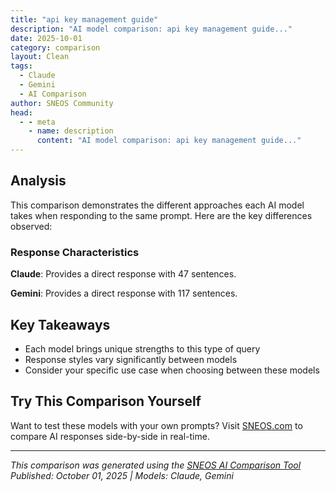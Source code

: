 ```yaml
---
title: "api key management guide"
description: "AI model comparison: api key management guide..."
date: 2025-10-01
category: comparison
layout: Clean
tags:
  - Claude
  - Gemini
  - AI Comparison
author: SNEOS Community
head:
  - - meta
    - name: description
      content: "AI model comparison: api key management guide..."
---
```


<ChatComparison
  title="api key management guide"
  prompt="api key management guide"
  :responses='{"Claude": "# API Key Management Guide\n\n## 1. API Key Creation \u0026 Storage\n\n### Best Practices for Creation\n- **Use strong, unique keys** for each application/environment\n- **Generate keys with sufficient entropy** (at least 128 bits)\n- **Set expiration dates** when possible\n- **Apply principle of least privilege** - minimal required permissions\n\n### Secure Storage Options\n\u0060\u0060\u0060bash\n# Environment variables (recommended)\nexport API_KEY=\u0022your-api-key-here\u0022\n\n# Configuration files (with proper permissions)\nchmod 600 config.json\n\n# Key management services\n# AWS Secrets Manager\n# Azure Key Vault\n# HashiCorp Vault\n# Google Secret Manager\n\u0060\u0060\u0060\n\n## 2. Environment-Based Management\n\n### Development vs Production\n\u0060\u0060\u0060yaml\n# docker-compose.yml example\nservices:\n app:\n environment:\n - API_KEY=${DEV_API_KEY} # Development\n - NODE_ENV=development\n \n app-prod:\n environment:\n - API_KEY=${PROD_API_KEY} # Production\n - NODE_ENV=production\n\u0060\u0060\u0060\n\n### Configuration Management\n\u0060\u0060\u0060javascript\n// config.js\nconst config = {\n development: {\n apiKey: process.env.DEV_API_KEY,\n baseURL: \u0027https://api-dev.example.com\u0027\n },\n production: {\n apiKey: process.env.PROD_API_KEY,\n baseURL: \u0027https://api.example.com\u0027\n }\n};\n\nmodule.exports = config[process.env.NODE_ENV || \u0027development\u0027];\n\u0060\u0060\u0060\n\n## 3. Security Best Practices\n\n### Never Do This \u274C\n\u0060\u0060\u0060javascript\n// DON\u0027T hardcode in source code\nconst apiKey = \u0022sk-1234567890abcdef\u0022;\n\n// DON\u0027T commit to version control\ngit add .env\n\n// DON\u0027T log in plain text\nconsole.log(\u0060API Key: ${apiKey}\u0060);\n\n// DON\u0027T send in URLs\nfetch(\u0060https://api.example.com/data?api_key=${key}\u0060);\n\u0060\u0060\u0060\n\n### Do This Instead \u2705\n\u0060\u0060\u0060javascript\n// Use environment variables\nconst apiKey = process.env.API_KEY;\n\n// Use headers for transmission\nconst response = await fetch(\u0027https://api.example.com/data\u0027, {\n headers: {\n \u0027Authorization\u0027: \u0060Bearer ${apiKey}\u0060,\n \u0027Content-Type\u0027: \u0027application/json\u0027\n }\n});\n\n// Use encrypted storage\nconst encryptedKey = encrypt(apiKey, masterKey);\n\u0060\u0060\u0060\n\n## 4. Key Rotation Strategy\n\n### Automated Rotation\n\u0060\u0060\u0060python\n# Python example for key rotation\nimport os\nfrom datetime import datetime, timedelta\n\nclass APIKeyManager:\n def __init__(self):\n self.current_key = os.getenv(\u0027API_KEY\u0027)\n self.backup_key = os.getenv(\u0027API_KEY_BACKUP\u0027)\n self.rotation_interval = timedelta(days=30)\n \n def should_rotate(self):\n last_rotation = datetime.fromisoformat(\n os.getenv(\u0027LAST_ROTATION\u0027, \u00272020-01-01\u0027)\n )\n return datetime.now() - last_rotation \u003E self.rotation_interval\n \n def rotate_key(self):\n if self.should_rotate():\n # Generate new key\n new_key = self.generate_new_key()\n \n # Update environment\n self.backup_key = self.current_key\n self.current_key = new_key\n \n # Update external storage\n self.update_key_vault(new_key)\n\u0060\u0060\u0060\n\n## 5. Monitoring \u0026 Logging\n\n### Usage Tracking\n\u0060\u0060\u0060javascript\n// API usage monitoring\nconst apiKeyUsage = {\n track: (keyId, endpoint, timestamp) =\u003E {\n console.log({\n keyId: keyId.substring(0, 8) \u002B \u0027***\u0027, // Partial logging\n endpoint,\n timestamp,\n level: \u0027INFO\u0027\n });\n },\n \n alert: (keyId, reason) =\u003E {\n console.warn({\n keyId: keyId.substring(0, 8) \u002B \u0027***\u0027,\n reason,\n level: \u0027WARN\u0027\n });\n }\n};\n\u0060\u0060\u0060\n\n### Security", "Gemini": "## API Key Management Guide\n\nAPI Keys are a common method for authenticating applications or users to access a service or API. Properly managing API keys is crucial for security, cost control, and maintainability. This guide outlines best practices for creating, storing, using, rotating, and revoking API keys.\n\n**I. Key Generation and Creation**\n\n* **Choose the Right Authentication Method:** API keys are simple but not always the best solution. Consider OAuth 2.0 (for user-specific access) or JWTs (for application authentication) if more granular control or security is required.\n* **Generate Strong, Unique Keys:**\n * **Use a cryptographically secure random number generator:** Avoid predictable or easily guessable keys.\n * **Ensure sufficient key length:** Longer keys are harder to brute-force. Minimum length of 256 bits is recommended.\n * **Use API-specific tools:** Most APIs provide dedicated interfaces for key generation. These often include associated metadata.\n* **Scope Your Keys:**\n * **Principle of Least Privilege:** Grant keys only the minimum permissions necessary for their intended use. Avoid \u0022god keys\u0022 with full access.\n * **Restrict key usage:** If possible, limit keys to specific operations (e.g., read-only, write-only, specific API endpoints).\n * **Limit key usage to specific IP addresses or domains:** This prevents unauthorized access from other locations.\n* **Key Metadata:**\n * **Store metadata with the key:** Include information about the key\u0027s purpose, creation date, expiry date, responsible team, and assigned permissions. This helps with future management and auditing.\n\n**II. Secure Storage**\n\n* **Never Store Keys in Code:** Hardcoding API keys in your application code (especially in publicly accessible repositories) is a major security risk. Compromised code exposes the keys.\n* **Use Environment Variables:** Store API keys as environment variables within your application\u0027s deployment environment. This allows you to configure keys without modifying the code itself.\n\n * **Example (Linux):**\n \u0060\u0060\u0060bash\n export API_KEY=\u0022your_api_key_here\u0022\n \u0060\u0060\u0060\n * **Retrieve in code (Python):**\n \u0060\u0060\u0060python\n import os\n api_key = os.environ.get(\u0022API_KEY\u0022)\n \u0060\u0060\u0060\n\n* **Secrets Management Systems:** For more robust security and scalability, use dedicated secrets management systems:\n\n * **Vault (HashiCorp):** A widely used solution for managing secrets, encryption keys, and other sensitive data.\n * **AWS Secrets Manager:** AWS\u0027s secret management service, tightly integrated with other AWS services.\n * **Azure Key Vault:** Microsoft Azure\u0027s secret management service.\n * **Google Cloud Secret Manager:** Google Cloud\u0027s equivalent.\n * **CyberArk:** A commercially available enterprise secret management solution.\n\n These systems provide:\n * **Encryption at Rest and in Transit:** Secrets are encrypted both when stored and when accessed.\n * **Access Control:** Fine-grained control over who and what can access specific secrets.\n * **Auditing:** Logs of all secret accesses and modifications.\n * **Rotation:** Automated secret rotation.\n * **Version Control:** Track changes to secrets.\n\n* **Encryption:** If you absolutely *must* store API keys in a file (which is generally discouraged), encrypt the file using a strong encryption algorithm (e.g., AES-256) and store the decryption key separately and securely.\n* **Avoid Public Repositories:** Never commit API keys to public version control systems like GitHub, GitLab, or Bitbucket. Use \u0060.gitignore\u0060 or similar mechanisms to prevent them from being tracked. Tools like git-secrets can help prevent accidental commits.\n* **Limit Access:** Restrict access to the storage location of your API keys to only those who absolutely need it. Use the principle of least privilege.\n* **Regular Auditing:** Periodically review who has access to API keys and revoke access for users who no longer require it.\n\n**III. Usage Best Practices**\n\n* **Use HTTPS:** Always transmit API keys over HTTPS (TLS/SSL) to protect them from interception.\n* **Headers over Query Parameters:** Whenever possible, pass API keys in the HTTP header (e.g., \u0060Authorization: Bearer YOUR_API_KEY\u0060) rather than in the query string. Query parameters are often logged by web servers and proxies, increasing the risk of exposure.\n* **Rate Limiting:** Implement rate limiting on your API usage to prevent abuse and potential key theft.\n* **Error Handling:** Avoid exposing API keys in error messages or log files. Sanitize your logs to remove sensitive information.\n* **Client-Side Usage (Web/Mobile):**\n * **Generally Avoid:** Exposing API keys directly in client-side code is highly discouraged, as they can be easily extracted by reverse engineering or network sniffing.\n * **If Absolutely Necessary (e.g., Third-Party Libraries):** Use a proxy server to mediate requests between the client and the API. The proxy server handles the API key and protects it from exposure to the client. Implement strong authentication and authorization for the proxy server itself.\n* **Logging:** Log API key usage for auditing and debugging purposes. However, **DO NOT log the actual API key itself.** Log events like API call success/failure, endpoints accessed, and the identity of the application using the key.\n\n**IV. Key Rotation**\n\n* **Regular Rotation:** Rotate API keys periodically, even if there\u0027s no known security breach. This is a proactive security measure. Recommended rotation frequency depends on the sensitivity of the data being accessed. A schedule of every 30-90 days is a good starting point.\n* **Automated Rotation:** Automate the key rotation process as much as possible using your secrets management system.\n* **Grace Period:** When rotating keys, allow a grace period where both the old and new keys are valid. This allows applications to update their configurations without interruption.\n* **Deprecation Warnings:** When deprecating old keys, send a warning message in the logs or API responses to inform users that they need to switch to the new key.\n* **Monitor and Alert:** Implement monitoring and alerting to detect potential API key leaks or misuse. Alerts should be triggered for unusual API usage patterns, unauthorized access attempts, or compromised keys.\n\n**V. Key Revocation**\n\n* **Immediate Revocation:** Revoke API keys immediately if you suspect they have been compromised, or if an employee with access leaves the company.\n* **Disable vs. Delete:** Some systems allow you to disable a key (temporarily revoke access) without permanently deleting it. This can be useful for debugging or temporary access suspension. However, ensure that disabled keys are eventually deleted.\n* **Audit Revocation:** Log all key revocations for auditing purposes.\n* **Inform Users:** If you revoke a key that is being used by external applications, inform the developers of those applications.\n\n**VI. Auditing and Monitoring**\n\n* **Regular Audits:** Conduct regular audits of your API key management practices to identify and address potential vulnerabilities.\n* **Monitor API Usage:** Monitor API usage patterns to detect unusual activity that might indicate a compromised key.\n* **Alerting:** Set up alerts for suspicious API usage, such as:\n * High error rates\n * Requests from unexpected locations\n * Usage outside of normal business hours\n * Access to sensitive endpoints by unauthorized keys\n* **Log Analysis:** Analyze API logs regularly to identify potential security threats and improve your key management practices.\n\n**VII. API Provider Security**\n\n* **Review API Provider Security Practices:** When using third-party APIs, review their security practices to ensure they are protecting your API keys.\n* **Multi-Factor Authentication (MFA):** Enable MFA on your API provider accounts to protect against unauthorized access.\n* **API Key Security Features:** Utilize any API key security features offered by the provider, such as IP whitelisting, referrer restrictions, and usage quotas.\n\n**VIII. Tools and Technologies**\n\n* **Secrets Management Systems:** (Vault, AWS Secrets Manager, Azure Key Vault, Google Cloud Secret Manager)\n* **Configuration Management Tools:** (Ansible, Chef, Puppet) - Can be used to manage environment variables and deploy applications with the correct API keys.\n* **Version Control System Hooks:** (e.g., \u0060git-secrets\u0060) - Prevent accidental commits of API keys.\n* **Static Code Analysis Tools:** - Can help detect hardcoded API keys in source code.\n* **Log Monitoring and Alerting Tools:** (Splunk, ELK Stack, Datadog, New Relic)\n\n**IX. Summary Checklist**\n\n* [ ] Generate strong, unique API keys.\n* [ ] Scope keys to the minimum required permissions.\n* [ ] Never store keys directly in code.\n* [ ] Use environment variables or secrets management systems for storage.\n* [ ] Encrypt sensitive data at rest and in transit.\n* [ ] Use HTTPS for all API communication.\n* [ ] Pass keys in HTTP headers instead of query parameters.\n* [ ] Implement rate limiting.\n* [ ] Sanitize logs to avoid exposing API keys.\n* [ ] Rotate keys regularly.\n* [ ] Revoke keys immediately if compromised.\n* [ ] Monitor API usage for suspicious activity.\n* [ ] Audit key management practices regularly.\n* [ ] Review API provider security practices.\n* [ ] Use MFA on API provider accounts.\n\n**Conclusion**\n\nProper API key management is an ongoing process that requires attention to detail and a commitment to security best practices. By following the guidelines outlined in this document, you can significantly reduce the risk of API key compromise and protect your data and applications. Remember to adapt these guidelines to your specific needs and environment, and stay informed about the latest security threats and best practices.\n"}' 
  published-date="18:57"
/>

## Analysis

This comparison demonstrates the different approaches each AI model takes when responding to the same prompt. Here are the key differences observed:

### Response Characteristics

**Claude**: Provides a direct response with 47 sentences. 

**Gemini**: Provides a direct response with 117 sentences. 

## Key Takeaways

- Each model brings unique strengths to this type of query
- Response styles vary significantly between models
- Consider your specific use case when choosing between these models

## Try This Comparison Yourself

Want to test these models with your own prompts? Visit [SNEOS.com](https://sneos.com) to compare AI responses side-by-side in real-time.

---

*This comparison was generated using the [SNEOS AI Comparison Tool](https://sneos.com)*
*Published: October 01, 2025 | Models: Claude, Gemini*

